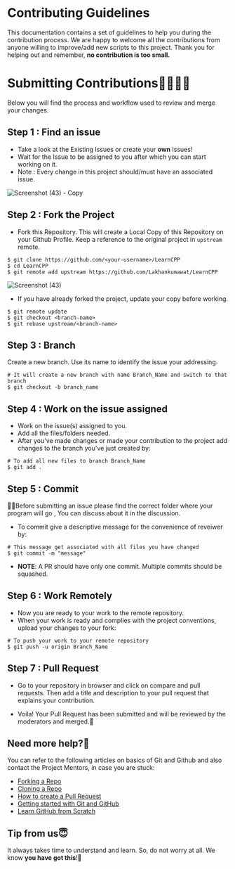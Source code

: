 # Contributing Guidelines

This documentation contains a set of guidelines to help you during the contribution process. 
We are happy to welcome all the contributions from anyone willing to improve/add new scripts to this project. Thank you for helping out and remember,
**no contribution is too small.**

# Submitting Contributions👩‍💻👨‍💻
Below you will find the process and workflow used to review and merge your changes.

## Step 1 : Find an issue
- Take a look at the Existing Issues or create your **own** Issues!
- Wait for the Issue to be assigned to you after which you can start working on it.
- Note : Every change in this project should/must have an associated issue. 

![Screenshot (43) - Copy](https://user-images.githubusercontent.com/55774240/113246266-51ebda00-92d6-11eb-805e-4b65644f0a19.png)

## Step 2 : Fork the Project
- Fork this Repository. This will create a Local Copy of this Repository on your Github Profile. Keep a reference to the original project in `upstream` remote.
```
$ git clone https://github.com/<your-username>/LearnCPP
$ cd LearnCPP
$ git remote add upstream https://github.com/Lakhankumawat/LearnCPP
```
![Screenshot (43)](https://user-images.githubusercontent.com/55774240/113246246-426c9100-92d6-11eb-9222-d8642c2de4af.png)



- If you have already forked the project, update your copy before working.
```
$ git remote update
$ git checkout <branch-name>
$ git rebase upstream/<branch-name>
```
## Step 3 : Branch
Create a new branch. Use its name to identify the issue your addressing.
```
# It will create a new branch with name Branch_Name and switch to that branch 
$ git checkout -b branch_name
```
## Step 4 : Work on the issue assigned
- Work on the issue(s) assigned to you. 
- Add all the files/folders needed.
- After you've made changes or made your contribution to the project add changes to the branch you've just created by:
```
# To add all new files to branch Branch_Name
$ git add .
```
## Step 5 : Commit

 🎀🎀Before submitting an issue please find the correct folder where your program will go , You can discuss about it in the discussion.
 
- To commit give a descriptive message for the convenience of reveiwer by:
```
# This message get associated with all files you have changed
$ git commit -m "message"
```
- **NOTE**: A PR should have only one commit. Multiple commits should be squashed.
## Step 6 : Work Remotely
- Now you are ready to your work to the remote repository.
- When your work is ready and complies with the project conventions, upload your changes to your fork:

```
# To push your work to your remote repository
$ git push -u origin Branch_Name
```

## Step 7 : Pull Request
- Go to your repository in browser and click on compare and pull requests. Then add a title and description to your pull request that explains your contribution.

- Voila! Your Pull Request has been submitted and will be reviewed by the moderators and merged.🥳

## Need more help?🤔
You can refer to the following articles on basics of Git and Github and also contact the Project Mentors, in case you are stuck:
- [Forking a Repo](https://help.github.com/en/github/getting-started-with-github/fork-a-repo)
- [Cloning a Repo](https://help.github.com/en/desktop/contributing-to-projects/creating-an-issue-or-pull-request)
- [How to create a Pull Request](https://opensource.com/article/19/7/create-pull-request-github)
- [Getting started with Git and GitHub](https://towardsdatascience.com/getting-started-with-git-and-github-6fcd0f2d4ac6)
- [Learn GitHub from Scratch](https://lab.github.com/githubtraining/introduction-to-github)


## Tip from us😇
It always takes time to understand and learn. So, do not worry at all. We know **you have got this**!💪
